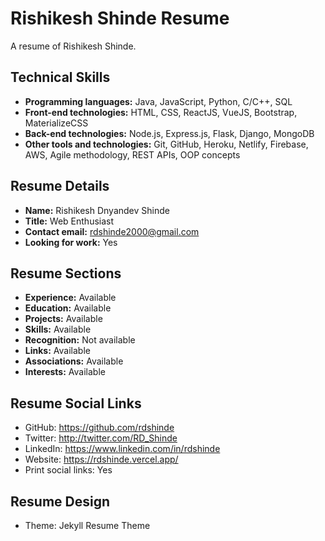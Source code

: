 # Rishikesh Shinde Resume

A resume of Rishikesh Shinde.

## Technical Skills

- **Programming languages:** Java, JavaScript, Python, C/C++, SQL
- **Front-end technologies:** HTML, CSS, ReactJS, VueJS, Bootstrap, MaterializeCSS
- **Back-end technologies:** Node.js, Express.js, Flask, Django, MongoDB
- **Other tools and technologies:** Git, GitHub, Heroku, Netlify, Firebase, AWS, Agile methodology, REST APIs, OOP concepts

## Resume Details

- **Name:** Rishikesh Dnyandev Shinde
- **Title:** Web Enthusiast
- **Contact email:** rdshinde2000@gmail.com
- **Looking for work:** Yes

## Resume Sections

- **Experience:** Available
- **Education:** Available
- **Projects:** Available
- **Skills:** Available
- **Recognition:** Not available
- **Links:** Available
- **Associations:** Available
- **Interests:** Available

## Resume Social Links

- GitHub: https://github.com/rdshinde
- Twitter: http://twitter.com/RD_Shinde
- LinkedIn: https://www.linkedin.com/in/rdshinde
- Website: https://rdshinde.vercel.app/
- Print social links: Yes

## Resume Design

- Theme: Jekyll Resume Theme

